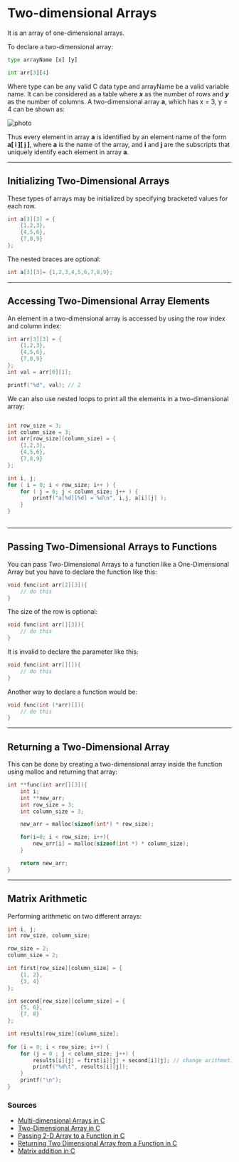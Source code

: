 # **Two-dimensional Arrays**

It is an array of one-dimensional arrays.

To declare a two-dimensional array:

```python
type arrayName [x] [y]

int arr[3][4]
```

Where type can be any valid C data type and arrayName be a valid variable name. It can be considered as a table where **_x_** as the number of rows and **_y_** as the number of columns. A two-dimensional array **a**, which has x = 3, y = 4 can be shown as:

<img src="https://www.tutorialspoint.com/cprogramming/images/two_dimensional_arrays.jpg" alt="photo">

Thus every element in array **a** is identified by an element name of the form **a[ i ][ j ]**, where **a** is the name of the array, and **i** and **j** are the subscripts that uniquely identify each element in array **a**.

<hr>

## Initializing Two-Dimensional Arrays

These types of arrays may be initialized by specifying bracketed values for each row.

```c
int a[3][3] = {
    {1,2,3},
    {4,5,6},
    {7,8,9}
};
```

The nested braces are optional:

```c
int a[3][3]= {1,2,3,4,5,6,7,8,9};
```

<hr>

## Accessing Two-Dimensional Array Elements

An element in a two-dimensional array is accessed by using the row index and column index:

```c
int arr[3][3] = {
    {1,2,3},
    {4,5,6},
    {7,8,9}
};
int val = arr[0][1];

printf("%d", val); // 2
```

We can also use nested loops to print all the elements in a two-dimensional array:

```c

int row_size = 3;
int column_size = 3;
int arr[row_size][column_size] = {
    {1,2,3},
    {4,5,6},
    {7,8,9}
};

int i, j;
for ( i = 0; i < row_size; i++ ) {
    for ( j = 0; j < column_size; j++ ) {
        printf("a[%d][%d] = %d\n", i,j, a[i][j] );
    }
}
   
```

<hr>

## Passing Two-Dimensional Arrays to Functions

You can pass Two-Dimensional Arrays to a function like a One-Dimensional Array but you have to declare the function like this:

```c
void func(int arr[2][3]){
    // do this    
}
```

The size of the row is optional:

```c
void func(int arr[][3]){
    // do this
}
```

It is invalid to declare the parameter like this:

```c
void func(int arr[][]){
    // do this
}
```

Another way to declare a function would be:

```c
void func(int (*arr)[]){
    // do this
}
```

<hr>

## Returning a Two-Dimensional Array

This can be done by creating a two-dimensional array inside the function using malloc and returning that array:

```c
int **func(int arr[][3]){
    int i;
    int **new_arr;
    int row_size = 3;
    int column_size = 3;

    new_arr = malloc(sizeof(int*) * row_size);

    for(i=0; i < row_size; i++){
        new_arr[i] = malloc(sizeof(int *) * column_size);
    }

    return new_arr;
}
```

<hr>

## Matrix Arithmetic

Performing arithmetic on two different arrays:

```c
int i, j;
int row_size, column_size;

row_size = 2;
column_size = 2;

int first[row_size][column_size] = {
    {1, 2},
    {3, 4}
};

int second[row_size][column_size] = {
    {5, 6},
    {7, 8}
};

int results[row_size][column_size];
 
for (i = 0; i < row_size; i++) {
    for (j = 0 ; j < column_size; j++) {
        results[i][j] = first[i][j] + second[i][j]; // change arithmetic symbol
        printf("%d\t", results[i][j]);
    }
    printf("\n");
}

```


### Sources

- [Multi-dimensional Arrays in C](https://www.tutorialspoint.com/cprogramming/c_multi_dimensional_arrays.htm)
- [Two-Dimensional Array in C](https://overiq.com/c-programming-101/two-dimensional-array-in-c/)
- [Passing 2-D Array to a Function in C](https://overiq.com/c-programming-101/passing-2-d-array-to-a-function-in-c/)
- [Returning Two Dimensional Array from a Function in C
](https://followtutorials.com/2011/08/returning-two-dimensional-array-from-a-function-in-c.html)
- [Matrix addition in C
](https://www.programmingsimplified.com/c-program-add-matrices)
